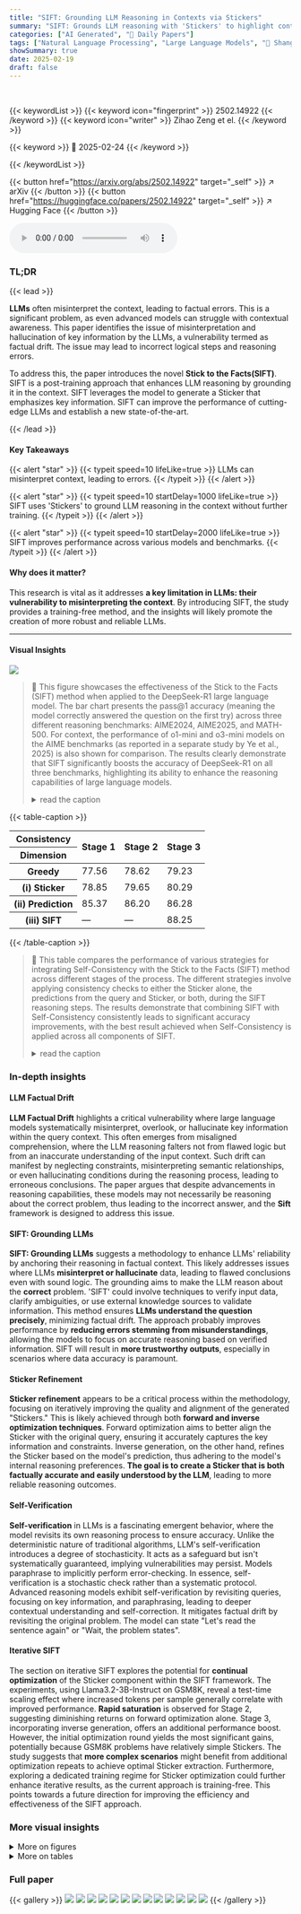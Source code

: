 ```yaml
---
title: "SIFT: Grounding LLM Reasoning in Contexts via Stickers"
summary: "SIFT: Grounds LLM reasoning with 'Stickers' to highlight context and improve accuracy without extra training."
categories: ["AI Generated", "🤗 Daily Papers"]
tags: ["Natural Language Processing", "Large Language Models", "🏢 Shanghai Jiao Tong University",]
showSummary: true
date: 2025-02-19
draft: false
---
```


<br>

{{< keywordList >}}
{{< keyword icon="fingerprint" >}} 2502.14922 {{< /keyword >}}
{{< keyword icon="writer" >}} Zihao Zeng et el. {{< /keyword >}}
 
{{< keyword >}} 🤗 2025-02-24 {{< /keyword >}}
 
{{< /keywordList >}}

{{< button href="https://arxiv.org/abs/2502.14922" target="_self" >}}
↗ arXiv
{{< /button >}}
{{< button href="https://huggingface.co/papers/2502.14922" target="_self" >}}
↗ Hugging Face
{{< /button >}}



<audio controls>
    <source src="https://ai-paper-reviewer.com/2502.14922/podcast.wav" type="audio/wav">
    Your browser does not support the audio element.
</audio>


### TL;DR


{{< lead >}}

**LLMs** often misinterpret the context, leading to factual errors. This is a significant problem, as even advanced models can struggle with contextual awareness. This paper identifies the issue of misinterpretation and hallucination of key information by the LLMs, a vulnerability termed as factual drift. The issue may lead to incorrect logical steps and reasoning errors.



To address this, the paper introduces the novel **Stick to the Facts(SIFT)**. SIFT is a post-training approach that enhances LLM reasoning by grounding it in the context. SIFT leverages the model to generate a Sticker that emphasizes key information. SIFT can improve the performance of cutting-edge LLMs and establish a new state-of-the-art. 

{{< /lead >}}


#### Key Takeaways

{{< alert "star" >}}
{{< typeit speed=10 lifeLike=true >}} LLMs can misinterpret context, leading to errors. {{< /typeit >}}
{{< /alert >}}

{{< alert "star" >}}
{{< typeit speed=10 startDelay=1000 lifeLike=true >}} SIFT uses 'Stickers' to ground LLM reasoning in the context without further training. {{< /typeit >}}
{{< /alert >}}

{{< alert "star" >}}
{{< typeit speed=10 startDelay=2000 lifeLike=true >}} SIFT improves performance across various models and benchmarks. {{< /typeit >}}
{{< /alert >}}

#### Why does it matter?
This research is vital as it addresses **a key limitation in LLMs: their vulnerability to misinterpreting the context**. By introducing SIFT, the study provides a training-free method, and the insights will likely promote the creation of more robust and reliable LLMs.

------
#### Visual Insights



![](https://arxiv.org/html/2502.14922/x1.png)

> 🔼 This figure showcases the effectiveness of the Stick to the Facts (SIFT) method when applied to the DeepSeek-R1 large language model.  The bar chart presents the pass@1 accuracy (meaning the model correctly answered the question on the first try) across three different reasoning benchmarks: AIME2024, AIME2025, and MATH-500. For context, the performance of  o1-mini and o3-mini models on the AIME benchmarks (as reported in a separate study by Ye et al., 2025) is also shown for comparison.  The results clearly demonstrate that SIFT significantly boosts the accuracy of DeepSeek-R1 on all three benchmarks, highlighting its ability to enhance the reasoning capabilities of large language models.
> <details>
> <summary>read the caption</summary>
> Figure 1: Applying SIFT to DeepSeek-R1 demonstrates highly competitive reasoning performance on AIME2024, AIME2025, and MATH-500 (pass@1 accuracy). The results for o1-mini and o3-mini on AIME are referenced from Ye et al. (2025).
> </details>





{{< table-caption >}}
<table class="ltx_tabular ltx_centering ltx_guessed_headers ltx_align_middle" id="S4.T1.1">
<thead class="ltx_thead">
<tr class="ltx_tr" id="S4.T1.1.1.1">
<th class="ltx_td ltx_align_left ltx_th ltx_th_column ltx_th_row ltx_border_tt" id="S4.T1.1.1.1.1">Consistency</th>
<th class="ltx_td ltx_align_center ltx_th ltx_th_column ltx_border_tt" id="S4.T1.1.1.1.2" rowspan="2"><span class="ltx_text" id="S4.T1.1.1.1.2.1">Stage 1</span></th>
<th class="ltx_td ltx_align_center ltx_th ltx_th_column ltx_border_tt" id="S4.T1.1.1.1.3" rowspan="2"><span class="ltx_text" id="S4.T1.1.1.1.3.1">Stage 2</span></th>
<th class="ltx_td ltx_align_center ltx_th ltx_th_column ltx_border_tt" id="S4.T1.1.1.1.4" rowspan="2"><span class="ltx_text" id="S4.T1.1.1.1.4.1">Stage 3</span></th>
</tr>
<tr class="ltx_tr" id="S4.T1.1.2.2">
<th class="ltx_td ltx_align_left ltx_th ltx_th_column ltx_th_row" id="S4.T1.1.2.2.1">Dimension</th>
</tr>
</thead>
<tbody class="ltx_tbody">
<tr class="ltx_tr" id="S4.T1.1.3.1">
<th class="ltx_td ltx_align_left ltx_th ltx_th_row ltx_border_t" id="S4.T1.1.3.1.1">Greedy</th>
<td class="ltx_td ltx_align_center ltx_border_t" id="S4.T1.1.3.1.2">77.56</td>
<td class="ltx_td ltx_align_center ltx_border_t" id="S4.T1.1.3.1.3">78.62</td>
<td class="ltx_td ltx_align_center ltx_border_t" id="S4.T1.1.3.1.4">79.23</td>
</tr>
<tr class="ltx_tr" id="S4.T1.1.4.2">
<th class="ltx_td ltx_align_left ltx_th ltx_th_row" id="S4.T1.1.4.2.1">(i) Sticker</th>
<td class="ltx_td ltx_align_center" id="S4.T1.1.4.2.2">78.85</td>
<td class="ltx_td ltx_align_center" id="S4.T1.1.4.2.3">79.65</td>
<td class="ltx_td ltx_align_center" id="S4.T1.1.4.2.4">80.29</td>
</tr>
<tr class="ltx_tr" id="S4.T1.1.5.3">
<th class="ltx_td ltx_align_left ltx_th ltx_th_row" id="S4.T1.1.5.3.1">(ii) Prediction</th>
<td class="ltx_td ltx_align_center" id="S4.T1.1.5.3.2">85.37</td>
<td class="ltx_td ltx_align_center" id="S4.T1.1.5.3.3">86.20</td>
<td class="ltx_td ltx_align_center" id="S4.T1.1.5.3.4">86.28</td>
</tr>
<tr class="ltx_tr" id="S4.T1.1.6.4">
<th class="ltx_td ltx_align_left ltx_th ltx_th_row ltx_border_bb" id="S4.T1.1.6.4.1">(iii) SIFT</th>
<td class="ltx_td ltx_align_center ltx_border_bb" id="S4.T1.1.6.4.2">—</td>
<td class="ltx_td ltx_align_center ltx_border_bb" id="S4.T1.1.6.4.3">—</td>
<td class="ltx_td ltx_align_center ltx_border_bb" id="S4.T1.1.6.4.4">88.25</td>
</tr>
</tbody>
</table>{{< /table-caption >}}

> 🔼 This table compares the performance of various strategies for integrating Self-Consistency with the Stick to the Facts (SIFT) method across different stages of the process.  The different strategies involve applying consistency checks to either the Sticker alone, the predictions from the query and Sticker, or both, during the SIFT reasoning steps.  The results demonstrate that combining SIFT with Self-Consistency consistently leads to significant accuracy improvements, with the best result achieved when Self-Consistency is applied across all components of SIFT.
> <details>
> <summary>read the caption</summary>
> Table 1: Performance comparison of different consistency integration strategies for SIFT across multiple stages. The results show that integrating SIFT with Self-Consistency Wang et al. (2023a) leads to significant performance improvements, with SIFT-Consistency achieving the highest accuracy boost.
> </details>





### In-depth insights


#### LLM Factual Drift
**LLM Factual Drift** highlights a critical vulnerability where large language models systematically misinterpret, overlook, or hallucinate key information within the query context. This often emerges from misaligned comprehension, where the LLM reasoning falters not from flawed logic but from an inaccurate understanding of the input context. Such drift can manifest by neglecting constraints, misinterpreting semantic relationships, or even hallucinating conditions during the reasoning process, leading to erroneous conclusions. The paper argues that despite advancements in reasoning capabilities, these models may not necessarily be reasoning about the correct problem, thus leading to the incorrect answer, and the **Sift** framework is designed to address this issue.

#### SIFT: Grounding LLMs
**SIFT: Grounding LLMs** suggests a methodology to enhance LLMs' reliability by anchoring their reasoning in factual context. This likely addresses issues where LLMs **misinterpret or hallucinate** data, leading to flawed conclusions even with sound logic. The grounding aims to make the LLM reason about the **correct** problem. 'SIFT' could involve techniques to verify input data, clarify ambiguities, or use external knowledge sources to validate information. This method ensures **LLMs understand the question precisely**, minimizing factual drift. The approach probably improves performance by **reducing errors stemming from misunderstandings**, allowing the models to focus on accurate reasoning based on verified information. SIFT will result in **more trustworthy outputs**, especially in scenarios where data accuracy is paramount.

#### Sticker Refinement
**Sticker refinement** appears to be a critical process within the methodology, focusing on iteratively improving the quality and alignment of the generated "Stickers." This is likely achieved through both **forward and inverse optimization techniques**. Forward optimization aims to better align the Sticker with the original query, ensuring it accurately captures the key information and constraints. Inverse generation, on the other hand, refines the Sticker based on the model's prediction, thus adhering to the model's internal reasoning preferences. **The goal is to create a Sticker that is both factually accurate and easily understood by the LLM**, leading to more reliable reasoning outcomes.

#### Self-Verification
**Self-verification** in LLMs is a fascinating emergent behavior, where the model revisits its own reasoning process to ensure accuracy. Unlike the deterministic nature of traditional algorithms, LLM's self-verification introduces a degree of stochasticity. It acts as a safeguard but isn't systematically guaranteed, implying vulnerabilities may persist. Models paraphrase to implicitly perform error-checking. In essence, self-verification is a stochastic check rather than a systematic protocol. Advanced reasoning models exhibit self-verification by revisiting queries, focusing on key information, and paraphrasing, leading to deeper contextual understanding and self-correction. It mitigates factual drift by revisiting the original problem. The model can state "Let's read the sentence again" or "Wait, the problem states".

#### Iterative SIFT
The section on iterative SIFT explores the potential for **continual optimization** of the Sticker component within the SIFT framework. The experiments, using Llama3.2-3B-Instruct on GSM8K, reveal a test-time scaling effect where increased tokens per sample generally correlate with improved performance. **Rapid saturation** is observed for Stage 2, suggesting diminishing returns on forward optimization alone. Stage 3, incorporating inverse generation, offers an additional performance boost. However, the initial optimization round yields the most significant gains, potentially because GSM8K problems have relatively simple Stickers. The study suggests that **more complex scenarios** might benefit from additional optimization repeats to achieve optimal Sticker extraction. Furthermore, exploring a dedicated training regime for Sticker optimization could further enhance iterative results, as the current approach is training-free. This points towards a future direction for improving the efficiency and effectiveness of the SIFT approach.


### More visual insights

<details>
<summary>More on figures
</summary>


![](https://arxiv.org/html/2502.14922/x2.png)

> 🔼 The figure shows an example of a query used in the SIFT model and the corresponding Sticker generated by the model. The query is a word problem: 'Josh decides to try flipping a house. He buys a house for $80,000 and then puts in $50,000 in repairs. This increased the value of the house by 150%. How much profit did he make?'  The Sticker summarizes the key information from the query into a structured format, including conditions and the question, such as: '1. Josh buys a house for $80,000. 2. He spends $50,000 on repairs. 3. The value of the house increases by 150%. Question: What is the total profit Josh made from flipping the house?'
> <details>
> <summary>read the caption</summary>
> Figure 2: An example of a query and its Sticker.
> </details>



![](https://arxiv.org/html/2502.14922/x3.png)

> 🔼 This figure illustrates two scenarios where factual drift, the misinterpretation of key information in the context, occurs during the SIFT process.  In (i), the model generates an incorrect 'Sticker' by neglecting key constraints from the query, demonstrating that factual drift can occur even during the summarization stage.  In (ii), the model correctly generates the Sticker but misinterprets its information during prediction generation, highlighting that the problem is not solely limited to the initial summarization.
> <details>
> <summary>read the caption</summary>
> Figure 3: Factual drift occurs during (i) Sticker generation and (ii) prediction generation from Sticker.
> </details>



![](https://arxiv.org/html/2502.14922/x4.png)

> 🔼 This figure shows an example of DeepSeek-R1's self-verification process during reasoning.  The model demonstrates its ability to mitigate factual drift by revisiting the original query, identifying key details, and rephrasing critical elements for a more accurate understanding before proceeding with its reasoning steps. This highlights the model's capacity for introspection and self-correction, improving the overall reliability of its reasoning process.
> <details>
> <summary>read the caption</summary>
> Figure 4: Self-verification occurs during DeepSeek-R1’s reasoning, where the model revisiting the query, focusing on key information, and paraphrasing it.
> </details>



![](https://arxiv.org/html/2502.14922/x5.png)

> 🔼 This figure illustrates the four core components of the Stick to the Facts (SIFT) framework.  It details the process of generating a 'Sticker' which summarizes key facts from the input query. This sticker is then used in a consensus prediction step to compare two predictions made by the language model: one using only the sticker and the other using both the sticker and the original query.  If discrepancies arise, the sticker is refined through forward optimization to better align with the query and through inverse generation to ensure alignment with the model's inherent reasoning. This iterative refinement aims to improve the faithfulness of the language model's reasoning by grounding it in the most important details of the problem context.
> <details>
> <summary>read the caption</summary>
> Figure 5: Four core operations in SIFT: (i) Sticker Generation (SG), (ii) Consensus Prediction (CP), (iii) Forward Optimization (FO), (iv) Inverse Generation (IG).
> </details>



![](https://arxiv.org/html/2502.14922/x6.png)

> 🔼 Figure 6 presents a comprehensive comparison of the proposed SIFT method and the traditional zero-shot Chain-of-Thought (CoT) approach across a range of LLMs and benchmark datasets.  SIFT is broken down into three stages to illustrate its iterative improvement process.  Stage 1 uses Sticker Generation (SG) and Consensus Prediction (CP).  Stages 2 and 3 refine the Sticker through forward optimization (+FO) and inverse generation (+IG), respectively.  The figure uses bidirectional arrows to visually emphasize the significant performance gains achieved by the complete SIFT method (Stage 3) over the baseline zero-shot CoT method.
> <details>
> <summary>read the caption</summary>
> Figure 6:  Comparison of SIFT and traditional Zero-shot CoT across multiple models and datasets. We divide SIFT into three stages: Stage 1 only uses SG & CP, while Stage 2 and Stage 3 optimize the Sticker through forward (+FO) and inverse (+IG) direction, respectively. The bidirectional arrows in the figure highlight the performance gap between Zero-shot CoT and the complete SIFT (i.e., Stage 3). We see that in nearly all scenarios, SIFT leads to a significant performance improvement.
> </details>



![](https://arxiv.org/html/2502.14922/x7.png)

> 🔼 Figure 7 shows the performance gains achieved by iteratively optimizing the Sticker in the SIFT framework.  The x-axis represents the average number of tokens used per sample, while the y-axis shows the accuracy.  Three stages are depicted: Stage 1 (SG & CP), Stage 2 (+FO), and Stage 3 (+IG).  As the average number of tokens increases (reflecting more iterative refinement), the accuracy consistently improves. The largest improvements in accuracy are seen in the initial iterations of Stage 2 (introducing forward optimization) and Stage 3 (adding inverse generation).  This indicates that the initial refinements of the Sticker are most impactful on the overall reasoning accuracy, with diminishing returns on subsequent iterations.
> <details>
> <summary>read the caption</summary>
> Figure 7: Iterative optimization results for SIFT. The performance improves as the number of tokens per sample increases across different stages. Significant gains are observed in the first repeats of Stage 2 and Stage 3.
> </details>



![](https://arxiv.org/html/2502.14922/x8.png)

> 🔼 Figure 8 presents Venn diagrams that visually represent the agreement between predictions made using two different approaches: one using only the generated 'Sticker,' and the other using both the 'Sticker' and the original 'Query.' The percentages shown indicate the accuracy of instances where both methods produced identical predictions.  Analyzing the diagrams reveals a substantial improvement in prediction alignment.  From Stage 1 to Stage 2 (incorporating Forward Optimization), accuracy increases by 6.14%, and from Stage 2 to Stage 3 (adding Inverse Generation), the accuracy improves another 4.85%. This demonstrates that the combination of Forward Optimization and Inverse Generation significantly enhances the consistency of predictions.
> <details>
> <summary>read the caption</summary>
> Figure 8: Venn diagrams illustrating the accuracy of predictions obtained from the “Only Sticker” and “Query & Sticker” representations at each stage. The percentages represent the accuracy where both methods correctly predict the same outcomes. From Stage 1 to Stage 2, the accuracy increases by 6.14%, and from Stage 2 to Stage 3, it increases by 4.85%. The results show the significant impact of Forward Optimization (FO) and Inverse Generation (IG) in improving prediction alignment from the two representations.
> </details>



![](https://arxiv.org/html/2502.14922/x9.png)

> 🔼 Figure 9 illustrates a comparison of SIFT and Self-Consistency (SC) methods in terms of their accuracy and efficiency.  The x-axis represents the average number of tokens per sample, while the y-axis shows the accuracy achieved. Solid lines depict the number of output tokens used by each method (blue for SC, red for SIFT), and dashed lines represent the total tokens consumed (including prompts and formatting).  Crucially, the caption highlights that SIFT's total token count fluctuates because of additional formatting requirements and example constraints in the prompts.  Despite this fluctuation, the results demonstrate that SIFT achieves comparable accuracy to SC while using considerably fewer output tokens, showcasing its superior efficiency.
> <details>
> <summary>read the caption</summary>
> Figure 9: Comparison of SIFT and standard Self-Consistency (SC) in terms of accuracy versus average tokens per sample. The solid lines represent the output tokens used by SC (blue) and SIFT (red), while the dashed lines indicate the total tokens consumed. The “*” symbol in the legend denotes that the total tokens for SIFT fluctuate due to the additional formatting and example constraints used during inference. SIFT achieves comparable accuracy to SC while using significantly fewer output tokens, demonstrating its efficiency.
> </details>



![](https://arxiv.org/html/2502.14922/x10.png)

> 🔼 This figure compares the performance of SIFT-Consistency and Self-Consistency methods on the GSM8K dataset using Llama3.2-3B-Instruct model.  The x-axis represents the number of sampled responses per query, while the y-axis shows the accuracy.  The results demonstrate that SIFT-Consistency consistently achieves higher accuracy than Self-Consistency across different sampling numbers.
> <details>
> <summary>read the caption</summary>
> Figure 10: Comparison of SIFT-Consistency and Self-Consistency across different numbers of sampled responses per query. SIFT-Consistency consistently outperforms Self-Consistency.
> </details>



![](https://arxiv.org/html/2502.14922/x11.png)

> 🔼 This figure shows how the performance of the SIFT method changes as the average number of tokens used during inference increases, specifically when applied to the DeepSeek-R1 language model.  The x-axis represents the average number of tokens, and the y-axis shows the accuracy achieved on two benchmark datasets: AIME2024 and MATH-500.  Multiple lines represent different stages of the SIFT process, revealing performance improvement as more tokens are used.
> <details>
> <summary>read the caption</summary>
> Figure 11: SIFT performance on DeepSeek-R1 with increasing average token count.
> </details>



![](https://arxiv.org/html/2502.14922/x12.png)

> 🔼 This figure shows the prompt template used in the SIFT framework for generating a sticker from a prediction. The process takes the prediction as input and reconstructs the abstract which led to that prediction. The abstract must include conditions and a question, which are then used to generate the sticker. The prompt is formatted to elicit a response that contains the essential facts and constraints of the problem, which is crucial to SIFT's ability to ground LLM reasoning in contexts and mitigate factual drift.
> <details>
> <summary>read the caption</summary>
> Figure 12: Prompt format for generating a Sticker inversely from the prediction.
> </details>



![](https://arxiv.org/html/2502.14922/x13.png)

> 🔼 This figure shows the prompt templates used in the SIFT method for generating predictions.  Three different prediction generation scenarios are presented: using only the query, only the sticker, and a combination of both the query and sticker. Each template instructs the large language model (LLM) to reason step-by-step and provide the final answer within a box.
> <details>
> <summary>read the caption</summary>
> Figure 13: Prompt format for generating predictions.
> </details>



![](https://arxiv.org/html/2502.14922/x14.png)

> 🔼 This figure shows the prompt template used in the SIFT method for generating a 'Sticker' from a given query.  The prompt instructs the language model to extract key information from the query and organize it into a structured format. This format includes a numbered list of conditions (extracted facts) and a concise statement of the question. The instructions emphasize that each condition should be atomic and indivisible, and that any part of the reasoning process should not be included.  The goal is to extract the core factual information, clearly separating it from any inferential or reasoning steps.
> <details>
> <summary>read the caption</summary>
> Figure 14: Prompt format for generating a Sticker from the query.
> </details>



![](https://arxiv.org/html/2502.14922/x15.png)

> 🔼 This figure shows the prompt template used in the forward optimization step of the SIFT algorithm.  The prompt aims to refine the 'Sticker' (a summary of key information from the query) by comparing it to the original query and correcting any inaccuracies or omissions. The goal is to ensure the Sticker accurately represents the essential facts and question before proceeding with the prediction. The prompt provides detailed instructions, including formats for presenting conditions, and sample inputs and outputs to guide the model's generation of the optimized sticker.
> <details>
> <summary>read the caption</summary>
> Figure 15: Prompt format for forward optimization of the Sticker.
> </details>



</details>




<details>
<summary>More on tables
</summary>


{{< table-caption >}}
<table class="ltx_tabular ltx_centering ltx_guessed_headers ltx_align_middle" id="S4.T2.1">
<tbody class="ltx_tbody">
<tr class="ltx_tr" id="S4.T2.1.1.1">
<th class="ltx_td ltx_align_center ltx_th ltx_th_column ltx_border_tt" id="S4.T2.1.1.1.1" rowspan="2" style="padding-left:3.0pt;padding-right:3.0pt;"><span class="ltx_text" id="S4.T2.1.1.1.1.1">Model</span></th>
<th class="ltx_td ltx_align_center ltx_th ltx_th_column ltx_border_tt" id="S4.T2.1.1.1.2" rowspan="2" style="padding-left:3.0pt;padding-right:3.0pt;"><span class="ltx_text" id="S4.T2.1.1.1.2.1">Stage 1</span></th>
<th class="ltx_td ltx_align_center ltx_th ltx_th_column ltx_border_tt" id="S4.T2.1.1.1.3" rowspan="2" style="padding-left:3.0pt;padding-right:3.0pt;"><span class="ltx_text" id="S4.T2.1.1.1.3.1">Stage 2</span></th>
<th class="ltx_td ltx_align_center ltx_th ltx_th_column ltx_border_tt" id="S4.T2.1.1.1.4" rowspan="2" style="padding-left:3.0pt;padding-right:3.0pt;"><span class="ltx_text" id="S4.T2.1.1.1.4.1">Stage 3</span></th>
<th class="ltx_td ltx_align_center ltx_th ltx_th_column ltx_border_tt" id="S4.T2.1.1.1.5" style="padding-left:3.0pt;padding-right:3.0pt;">Stage 3</th>
</tr>
<tr class="ltx_tr" id="S4.T2.1.2.2">
<td class="ltx_td ltx_align_center" id="S4.T2.1.2.2.1" style="padding-left:3.0pt;padding-right:3.0pt;">from Stage 1</td>
</tr>
<tr class="ltx_tr" id="S4.T2.1.3.3">
<th class="ltx_td ltx_align_center ltx_th ltx_th_column ltx_border_t" id="S4.T2.1.3.3.1" style="padding-left:3.0pt;padding-right:3.0pt;">Llama</th>
<th class="ltx_td ltx_align_center ltx_th ltx_th_column ltx_border_t" id="S4.T2.1.3.3.2" style="padding-left:3.0pt;padding-right:3.0pt;">77.56</th>
<th class="ltx_td ltx_align_center ltx_th ltx_th_column ltx_border_t" id="S4.T2.1.3.3.3" style="padding-left:3.0pt;padding-right:3.0pt;">78.62</th>
<th class="ltx_td ltx_align_center ltx_th ltx_th_column ltx_border_t" id="S4.T2.1.3.3.4" style="padding-left:3.0pt;padding-right:3.0pt;">79.23</th>
<th class="ltx_td ltx_align_center ltx_th ltx_th_column ltx_border_t" id="S4.T2.1.3.3.5" style="padding-left:3.0pt;padding-right:3.0pt;">74.07</th>
</tr>
<tr class="ltx_tr" id="S4.T2.1.4.4">
<td class="ltx_td ltx_align_center ltx_border_bb" id="S4.T2.1.4.4.1" style="padding-left:3.0pt;padding-right:3.0pt;">Qwen</td>
<td class="ltx_td ltx_align_center ltx_border_bb" id="S4.T2.1.4.4.2" style="padding-left:3.0pt;padding-right:3.0pt;">92.57</td>
<td class="ltx_td ltx_align_center ltx_border_bb" id="S4.T2.1.4.4.3" style="padding-left:3.0pt;padding-right:3.0pt;">92.95</td>
<td class="ltx_td ltx_align_center ltx_border_bb" id="S4.T2.1.4.4.4" style="padding-left:3.0pt;padding-right:3.0pt;">92.87</td>
<td class="ltx_td ltx_align_center ltx_border_bb" id="S4.T2.1.4.4.5" style="padding-left:3.0pt;padding-right:3.0pt;">90.90</td>
</tr>
</tbody>
</table>{{< /table-caption >}}
> 🔼 This table compares the performance of two different large language models, Llama3.2-3B-Instruct and Qwen2.5-7B-Instruct, on the GSM8K benchmark.  It shows the accuracy achieved at three different stages of the SIFT (Stick to the Facts) process: Stage 1 (only Sticker Generation and Consensus Prediction), Stage 2 (adding Forward Optimization), and Stage 3 (including Inverse Generation).  The key finding is that skipping Stage 2 and going directly from Stage 1 to Stage 3 leads to a decrease in accuracy, highlighting the importance of the intermediate optimization step in the SIFT process.
> <details>
> <summary>read the caption</summary>
> Table 2: Performance comparison of Llama3.2-3B-Instruct and Qwen2.5-7B-Instruct on GSM8K, with and without Stage 2. The results show a performance drop when skipping directly from Stage 1 to Stage 3.
> </details>

{{< table-caption >}}
<table class="ltx_tabular ltx_centering ltx_guessed_headers ltx_align_middle" id="S4.T3.3">
<thead class="ltx_thead">
<tr class="ltx_tr" id="S4.T3.3.4.1">
<th class="ltx_td ltx_align_left ltx_th ltx_th_column ltx_th_row ltx_border_tt" id="S4.T3.3.4.1.1">Strategy</th>
<th class="ltx_td ltx_align_center ltx_th ltx_th_column ltx_border_tt" id="S4.T3.3.4.1.2">Accuracy</th>
</tr>
</thead>
<tbody class="ltx_tbody">
<tr class="ltx_tr" id="S4.T3.1.1">
<th class="ltx_td ltx_align_left ltx_th ltx_th_row ltx_border_t" id="S4.T3.1.1.1"><math alttext="P_{Q,S}\verb| if |P_{Q,S}\verb|=|P_{S}\verb| else |P_{Q}" class="ltx_Math" display="inline" id="S4.T3.1.1.1.m1.4"><semantics id="S4.T3.1.1.1.m1.4a"><mrow id="S4.T3.1.1.1.m1.4.5" xref="S4.T3.1.1.1.m1.4.5.cmml"><msub id="S4.T3.1.1.1.m1.4.5.2" xref="S4.T3.1.1.1.m1.4.5.2.cmml"><mi id="S4.T3.1.1.1.m1.4.5.2.2" xref="S4.T3.1.1.1.m1.4.5.2.2.cmml">P</mi><mrow id="S4.T3.1.1.1.m1.2.2.2.4" xref="S4.T3.1.1.1.m1.2.2.2.3.cmml"><mi id="S4.T3.1.1.1.m1.1.1.1.1" xref="S4.T3.1.1.1.m1.1.1.1.1.cmml">Q</mi><mo id="S4.T3.1.1.1.m1.2.2.2.4.1" xref="S4.T3.1.1.1.m1.2.2.2.3.cmml">,</mo><mi id="S4.T3.1.1.1.m1.2.2.2.2" xref="S4.T3.1.1.1.m1.2.2.2.2.cmml">S</mi></mrow></msub><mo id="S4.T3.1.1.1.m1.4.5.1" xref="S4.T3.1.1.1.m1.4.5.1.cmml">⁢</mo><mi class="ltx_mathvariant_monospace" id="S4.T3.1.1.1.m1.4.5.3" mathvariant="monospace" xref="S4.T3.1.1.1.m1.4.5.3.cmml"> if </mi><mo id="S4.T3.1.1.1.m1.4.5.1a" xref="S4.T3.1.1.1.m1.4.5.1.cmml">⁢</mo><msub id="S4.T3.1.1.1.m1.4.5.4" xref="S4.T3.1.1.1.m1.4.5.4.cmml"><mi id="S4.T3.1.1.1.m1.4.5.4.2" xref="S4.T3.1.1.1.m1.4.5.4.2.cmml">P</mi><mrow id="S4.T3.1.1.1.m1.4.4.2.4" xref="S4.T3.1.1.1.m1.4.4.2.3.cmml"><mi id="S4.T3.1.1.1.m1.3.3.1.1" xref="S4.T3.1.1.1.m1.3.3.1.1.cmml">Q</mi><mo id="S4.T3.1.1.1.m1.4.4.2.4.1" xref="S4.T3.1.1.1.m1.4.4.2.3.cmml">,</mo><mi id="S4.T3.1.1.1.m1.4.4.2.2" xref="S4.T3.1.1.1.m1.4.4.2.2.cmml">S</mi></mrow></msub><mo id="S4.T3.1.1.1.m1.4.5.1b" xref="S4.T3.1.1.1.m1.4.5.1.cmml">⁢</mo><mi class="ltx_mathvariant_monospace" id="S4.T3.1.1.1.m1.4.5.5" mathvariant="monospace" xref="S4.T3.1.1.1.m1.4.5.5.cmml">=</mi><mo id="S4.T3.1.1.1.m1.4.5.1c" xref="S4.T3.1.1.1.m1.4.5.1.cmml">⁢</mo><msub id="S4.T3.1.1.1.m1.4.5.6" xref="S4.T3.1.1.1.m1.4.5.6.cmml"><mi id="S4.T3.1.1.1.m1.4.5.6.2" xref="S4.T3.1.1.1.m1.4.5.6.2.cmml">P</mi><mi id="S4.T3.1.1.1.m1.4.5.6.3" xref="S4.T3.1.1.1.m1.4.5.6.3.cmml">S</mi></msub><mo id="S4.T3.1.1.1.m1.4.5.1d" xref="S4.T3.1.1.1.m1.4.5.1.cmml">⁢</mo><mi class="ltx_mathvariant_monospace" id="S4.T3.1.1.1.m1.4.5.7" mathvariant="monospace" xref="S4.T3.1.1.1.m1.4.5.7.cmml"> else </mi><mo id="S4.T3.1.1.1.m1.4.5.1e" xref="S4.T3.1.1.1.m1.4.5.1.cmml">⁢</mo><msub id="S4.T3.1.1.1.m1.4.5.8" xref="S4.T3.1.1.1.m1.4.5.8.cmml"><mi id="S4.T3.1.1.1.m1.4.5.8.2" xref="S4.T3.1.1.1.m1.4.5.8.2.cmml">P</mi><mi id="S4.T3.1.1.1.m1.4.5.8.3" xref="S4.T3.1.1.1.m1.4.5.8.3.cmml">Q</mi></msub></mrow><annotation-xml encoding="MathML-Content" id="S4.T3.1.1.1.m1.4b"><apply id="S4.T3.1.1.1.m1.4.5.cmml" xref="S4.T3.1.1.1.m1.4.5"><times id="S4.T3.1.1.1.m1.4.5.1.cmml" xref="S4.T3.1.1.1.m1.4.5.1"></times><apply id="S4.T3.1.1.1.m1.4.5.2.cmml" xref="S4.T3.1.1.1.m1.4.5.2"><csymbol cd="ambiguous" id="S4.T3.1.1.1.m1.4.5.2.1.cmml" xref="S4.T3.1.1.1.m1.4.5.2">subscript</csymbol><ci id="S4.T3.1.1.1.m1.4.5.2.2.cmml" xref="S4.T3.1.1.1.m1.4.5.2.2">𝑃</ci><list id="S4.T3.1.1.1.m1.2.2.2.3.cmml" xref="S4.T3.1.1.1.m1.2.2.2.4"><ci id="S4.T3.1.1.1.m1.1.1.1.1.cmml" xref="S4.T3.1.1.1.m1.1.1.1.1">𝑄</ci><ci id="S4.T3.1.1.1.m1.2.2.2.2.cmml" xref="S4.T3.1.1.1.m1.2.2.2.2">𝑆</ci></list></apply><ci id="S4.T3.1.1.1.m1.4.5.3.cmml" xref="S4.T3.1.1.1.m1.4.5.3">monospace- if </ci><apply id="S4.T3.1.1.1.m1.4.5.4.cmml" xref="S4.T3.1.1.1.m1.4.5.4"><csymbol cd="ambiguous" id="S4.T3.1.1.1.m1.4.5.4.1.cmml" xref="S4.T3.1.1.1.m1.4.5.4">subscript</csymbol><ci id="S4.T3.1.1.1.m1.4.5.4.2.cmml" xref="S4.T3.1.1.1.m1.4.5.4.2">𝑃</ci><list id="S4.T3.1.1.1.m1.4.4.2.3.cmml" xref="S4.T3.1.1.1.m1.4.4.2.4"><ci id="S4.T3.1.1.1.m1.3.3.1.1.cmml" xref="S4.T3.1.1.1.m1.3.3.1.1">𝑄</ci><ci id="S4.T3.1.1.1.m1.4.4.2.2.cmml" xref="S4.T3.1.1.1.m1.4.4.2.2">𝑆</ci></list></apply><ci id="S4.T3.1.1.1.m1.4.5.5.cmml" xref="S4.T3.1.1.1.m1.4.5.5">monospace-=</ci><apply id="S4.T3.1.1.1.m1.4.5.6.cmml" xref="S4.T3.1.1.1.m1.4.5.6"><csymbol cd="ambiguous" id="S4.T3.1.1.1.m1.4.5.6.1.cmml" xref="S4.T3.1.1.1.m1.4.5.6">subscript</csymbol><ci id="S4.T3.1.1.1.m1.4.5.6.2.cmml" xref="S4.T3.1.1.1.m1.4.5.6.2">𝑃</ci><ci id="S4.T3.1.1.1.m1.4.5.6.3.cmml" xref="S4.T3.1.1.1.m1.4.5.6.3">𝑆</ci></apply><ci id="S4.T3.1.1.1.m1.4.5.7.cmml" xref="S4.T3.1.1.1.m1.4.5.7">monospace- else </ci><apply id="S4.T3.1.1.1.m1.4.5.8.cmml" xref="S4.T3.1.1.1.m1.4.5.8"><csymbol cd="ambiguous" id="S4.T3.1.1.1.m1.4.5.8.1.cmml" xref="S4.T3.1.1.1.m1.4.5.8">subscript</csymbol><ci id="S4.T3.1.1.1.m1.4.5.8.2.cmml" xref="S4.T3.1.1.1.m1.4.5.8.2">𝑃</ci><ci id="S4.T3.1.1.1.m1.4.5.8.3.cmml" xref="S4.T3.1.1.1.m1.4.5.8.3">𝑄</ci></apply></apply></annotation-xml><annotation encoding="application/x-tex" id="S4.T3.1.1.1.m1.4c">P_{Q,S}\verb| if |P_{Q,S}\verb|=|P_{S}\verb| else |P_{Q}</annotation><annotation encoding="application/x-llamapun" id="S4.T3.1.1.1.m1.4d">italic_P start_POSTSUBSCRIPT italic_Q , italic_S end_POSTSUBSCRIPT typewriter_if italic_P start_POSTSUBSCRIPT italic_Q , italic_S end_POSTSUBSCRIPT typewriter_= italic_P start_POSTSUBSCRIPT italic_S end_POSTSUBSCRIPT typewriter_else italic_P start_POSTSUBSCRIPT italic_Q end_POSTSUBSCRIPT</annotation></semantics></math></th>
<td class="ltx_td ltx_align_center ltx_border_t" id="S4.T3.1.1.2">77.56</td>
</tr>
<tr class="ltx_tr" id="S4.T3.2.2">
<th class="ltx_td ltx_align_left ltx_th ltx_th_row" id="S4.T3.2.2.1"><math alttext="P_{S}\verb| if |P_{S}\verb|=|P_{Q}\verb| else |P_{Q,S}" class="ltx_Math" display="inline" id="S4.T3.2.2.1.m1.2"><semantics id="S4.T3.2.2.1.m1.2a"><mrow id="S4.T3.2.2.1.m1.2.3" xref="S4.T3.2.2.1.m1.2.3.cmml"><msub id="S4.T3.2.2.1.m1.2.3.2" xref="S4.T3.2.2.1.m1.2.3.2.cmml"><mi id="S4.T3.2.2.1.m1.2.3.2.2" xref="S4.T3.2.2.1.m1.2.3.2.2.cmml">P</mi><mi id="S4.T3.2.2.1.m1.2.3.2.3" xref="S4.T3.2.2.1.m1.2.3.2.3.cmml">S</mi></msub><mo id="S4.T3.2.2.1.m1.2.3.1" xref="S4.T3.2.2.1.m1.2.3.1.cmml">⁢</mo><mi class="ltx_mathvariant_monospace" id="S4.T3.2.2.1.m1.2.3.3" mathvariant="monospace" xref="S4.T3.2.2.1.m1.2.3.3.cmml"> if </mi><mo id="S4.T3.2.2.1.m1.2.3.1a" xref="S4.T3.2.2.1.m1.2.3.1.cmml">⁢</mo><msub id="S4.T3.2.2.1.m1.2.3.4" xref="S4.T3.2.2.1.m1.2.3.4.cmml"><mi id="S4.T3.2.2.1.m1.2.3.4.2" xref="S4.T3.2.2.1.m1.2.3.4.2.cmml">P</mi><mi id="S4.T3.2.2.1.m1.2.3.4.3" xref="S4.T3.2.2.1.m1.2.3.4.3.cmml">S</mi></msub><mo id="S4.T3.2.2.1.m1.2.3.1b" xref="S4.T3.2.2.1.m1.2.3.1.cmml">⁢</mo><mi class="ltx_mathvariant_monospace" id="S4.T3.2.2.1.m1.2.3.5" mathvariant="monospace" xref="S4.T3.2.2.1.m1.2.3.5.cmml">=</mi><mo id="S4.T3.2.2.1.m1.2.3.1c" xref="S4.T3.2.2.1.m1.2.3.1.cmml">⁢</mo><msub id="S4.T3.2.2.1.m1.2.3.6" xref="S4.T3.2.2.1.m1.2.3.6.cmml"><mi id="S4.T3.2.2.1.m1.2.3.6.2" xref="S4.T3.2.2.1.m1.2.3.6.2.cmml">P</mi><mi id="S4.T3.2.2.1.m1.2.3.6.3" xref="S4.T3.2.2.1.m1.2.3.6.3.cmml">Q</mi></msub><mo id="S4.T3.2.2.1.m1.2.3.1d" xref="S4.T3.2.2.1.m1.2.3.1.cmml">⁢</mo><mi class="ltx_mathvariant_monospace" id="S4.T3.2.2.1.m1.2.3.7" mathvariant="monospace" xref="S4.T3.2.2.1.m1.2.3.7.cmml"> else </mi><mo id="S4.T3.2.2.1.m1.2.3.1e" xref="S4.T3.2.2.1.m1.2.3.1.cmml">⁢</mo><msub id="S4.T3.2.2.1.m1.2.3.8" xref="S4.T3.2.2.1.m1.2.3.8.cmml"><mi id="S4.T3.2.2.1.m1.2.3.8.2" xref="S4.T3.2.2.1.m1.2.3.8.2.cmml">P</mi><mrow id="S4.T3.2.2.1.m1.2.2.2.4" xref="S4.T3.2.2.1.m1.2.2.2.3.cmml"><mi id="S4.T3.2.2.1.m1.1.1.1.1" xref="S4.T3.2.2.1.m1.1.1.1.1.cmml">Q</mi><mo id="S4.T3.2.2.1.m1.2.2.2.4.1" xref="S4.T3.2.2.1.m1.2.2.2.3.cmml">,</mo><mi id="S4.T3.2.2.1.m1.2.2.2.2" xref="S4.T3.2.2.1.m1.2.2.2.2.cmml">S</mi></mrow></msub></mrow><annotation-xml encoding="MathML-Content" id="S4.T3.2.2.1.m1.2b"><apply id="S4.T3.2.2.1.m1.2.3.cmml" xref="S4.T3.2.2.1.m1.2.3"><times id="S4.T3.2.2.1.m1.2.3.1.cmml" xref="S4.T3.2.2.1.m1.2.3.1"></times><apply id="S4.T3.2.2.1.m1.2.3.2.cmml" xref="S4.T3.2.2.1.m1.2.3.2"><csymbol cd="ambiguous" id="S4.T3.2.2.1.m1.2.3.2.1.cmml" xref="S4.T3.2.2.1.m1.2.3.2">subscript</csymbol><ci id="S4.T3.2.2.1.m1.2.3.2.2.cmml" xref="S4.T3.2.2.1.m1.2.3.2.2">𝑃</ci><ci id="S4.T3.2.2.1.m1.2.3.2.3.cmml" xref="S4.T3.2.2.1.m1.2.3.2.3">𝑆</ci></apply><ci id="S4.T3.2.2.1.m1.2.3.3.cmml" xref="S4.T3.2.2.1.m1.2.3.3">monospace- if </ci><apply id="S4.T3.2.2.1.m1.2.3.4.cmml" xref="S4.T3.2.2.1.m1.2.3.4"><csymbol cd="ambiguous" id="S4.T3.2.2.1.m1.2.3.4.1.cmml" xref="S4.T3.2.2.1.m1.2.3.4">subscript</csymbol><ci id="S4.T3.2.2.1.m1.2.3.4.2.cmml" xref="S4.T3.2.2.1.m1.2.3.4.2">𝑃</ci><ci id="S4.T3.2.2.1.m1.2.3.4.3.cmml" xref="S4.T3.2.2.1.m1.2.3.4.3">𝑆</ci></apply><ci id="S4.T3.2.2.1.m1.2.3.5.cmml" xref="S4.T3.2.2.1.m1.2.3.5">monospace-=</ci><apply id="S4.T3.2.2.1.m1.2.3.6.cmml" xref="S4.T3.2.2.1.m1.2.3.6"><csymbol cd="ambiguous" id="S4.T3.2.2.1.m1.2.3.6.1.cmml" xref="S4.T3.2.2.1.m1.2.3.6">subscript</csymbol><ci id="S4.T3.2.2.1.m1.2.3.6.2.cmml" xref="S4.T3.2.2.1.m1.2.3.6.2">𝑃</ci><ci id="S4.T3.2.2.1.m1.2.3.6.3.cmml" xref="S4.T3.2.2.1.m1.2.3.6.3">𝑄</ci></apply><ci id="S4.T3.2.2.1.m1.2.3.7.cmml" xref="S4.T3.2.2.1.m1.2.3.7">monospace- else </ci><apply id="S4.T3.2.2.1.m1.2.3.8.cmml" xref="S4.T3.2.2.1.m1.2.3.8"><csymbol cd="ambiguous" id="S4.T3.2.2.1.m1.2.3.8.1.cmml" xref="S4.T3.2.2.1.m1.2.3.8">subscript</csymbol><ci id="S4.T3.2.2.1.m1.2.3.8.2.cmml" xref="S4.T3.2.2.1.m1.2.3.8.2">𝑃</ci><list id="S4.T3.2.2.1.m1.2.2.2.3.cmml" xref="S4.T3.2.2.1.m1.2.2.2.4"><ci id="S4.T3.2.2.1.m1.1.1.1.1.cmml" xref="S4.T3.2.2.1.m1.1.1.1.1">𝑄</ci><ci id="S4.T3.2.2.1.m1.2.2.2.2.cmml" xref="S4.T3.2.2.1.m1.2.2.2.2">𝑆</ci></list></apply></apply></annotation-xml><annotation encoding="application/x-tex" id="S4.T3.2.2.1.m1.2c">P_{S}\verb| if |P_{S}\verb|=|P_{Q}\verb| else |P_{Q,S}</annotation><annotation encoding="application/x-llamapun" id="S4.T3.2.2.1.m1.2d">italic_P start_POSTSUBSCRIPT italic_S end_POSTSUBSCRIPT typewriter_if italic_P start_POSTSUBSCRIPT italic_S end_POSTSUBSCRIPT typewriter_= italic_P start_POSTSUBSCRIPT italic_Q end_POSTSUBSCRIPT typewriter_else italic_P start_POSTSUBSCRIPT italic_Q , italic_S end_POSTSUBSCRIPT</annotation></semantics></math></th>
<td class="ltx_td ltx_align_center" id="S4.T3.2.2.2">77.02</td>
</tr>
<tr class="ltx_tr" id="S4.T3.3.3">
<th class="ltx_td ltx_align_left ltx_th ltx_th_row ltx_border_bb" id="S4.T3.3.3.1"><math alttext="P_{Q}\verb| if |P_{Q}\verb|=|P_{Q,S}\verb| else |P_{S}" class="ltx_Math" display="inline" id="S4.T3.3.3.1.m1.2"><semantics id="S4.T3.3.3.1.m1.2a"><mrow id="S4.T3.3.3.1.m1.2.3" xref="S4.T3.3.3.1.m1.2.3.cmml"><msub id="S4.T3.3.3.1.m1.2.3.2" xref="S4.T3.3.3.1.m1.2.3.2.cmml"><mi id="S4.T3.3.3.1.m1.2.3.2.2" xref="S4.T3.3.3.1.m1.2.3.2.2.cmml">P</mi><mi id="S4.T3.3.3.1.m1.2.3.2.3" xref="S4.T3.3.3.1.m1.2.3.2.3.cmml">Q</mi></msub><mo id="S4.T3.3.3.1.m1.2.3.1" xref="S4.T3.3.3.1.m1.2.3.1.cmml">⁢</mo><mi class="ltx_mathvariant_monospace" id="S4.T3.3.3.1.m1.2.3.3" mathvariant="monospace" xref="S4.T3.3.3.1.m1.2.3.3.cmml"> if </mi><mo id="S4.T3.3.3.1.m1.2.3.1a" xref="S4.T3.3.3.1.m1.2.3.1.cmml">⁢</mo><msub id="S4.T3.3.3.1.m1.2.3.4" xref="S4.T3.3.3.1.m1.2.3.4.cmml"><mi id="S4.T3.3.3.1.m1.2.3.4.2" xref="S4.T3.3.3.1.m1.2.3.4.2.cmml">P</mi><mi id="S4.T3.3.3.1.m1.2.3.4.3" xref="S4.T3.3.3.1.m1.2.3.4.3.cmml">Q</mi></msub><mo id="S4.T3.3.3.1.m1.2.3.1b" xref="S4.T3.3.3.1.m1.2.3.1.cmml">⁢</mo><mi class="ltx_mathvariant_monospace" id="S4.T3.3.3.1.m1.2.3.5" mathvariant="monospace" xref="S4.T3.3.3.1.m1.2.3.5.cmml">=</mi><mo id="S4.T3.3.3.1.m1.2.3.1c" xref="S4.T3.3.3.1.m1.2.3.1.cmml">⁢</mo><msub id="S4.T3.3.3.1.m1.2.3.6" xref="S4.T3.3.3.1.m1.2.3.6.cmml"><mi id="S4.T3.3.3.1.m1.2.3.6.2" xref="S4.T3.3.3.1.m1.2.3.6.2.cmml">P</mi><mrow id="S4.T3.3.3.1.m1.2.2.2.4" xref="S4.T3.3.3.1.m1.2.2.2.3.cmml"><mi id="S4.T3.3.3.1.m1.1.1.1.1" xref="S4.T3.3.3.1.m1.1.1.1.1.cmml">Q</mi><mo id="S4.T3.3.3.1.m1.2.2.2.4.1" xref="S4.T3.3.3.1.m1.2.2.2.3.cmml">,</mo><mi id="S4.T3.3.3.1.m1.2.2.2.2" xref="S4.T3.3.3.1.m1.2.2.2.2.cmml">S</mi></mrow></msub><mo id="S4.T3.3.3.1.m1.2.3.1d" xref="S4.T3.3.3.1.m1.2.3.1.cmml">⁢</mo><mi class="ltx_mathvariant_monospace" id="S4.T3.3.3.1.m1.2.3.7" mathvariant="monospace" xref="S4.T3.3.3.1.m1.2.3.7.cmml"> else </mi><mo id="S4.T3.3.3.1.m1.2.3.1e" xref="S4.T3.3.3.1.m1.2.3.1.cmml">⁢</mo><msub id="S4.T3.3.3.1.m1.2.3.8" xref="S4.T3.3.3.1.m1.2.3.8.cmml"><mi id="S4.T3.3.3.1.m1.2.3.8.2" xref="S4.T3.3.3.1.m1.2.3.8.2.cmml">P</mi><mi id="S4.T3.3.3.1.m1.2.3.8.3" xref="S4.T3.3.3.1.m1.2.3.8.3.cmml">S</mi></msub></mrow><annotation-xml encoding="MathML-Content" id="S4.T3.3.3.1.m1.2b"><apply id="S4.T3.3.3.1.m1.2.3.cmml" xref="S4.T3.3.3.1.m1.2.3"><times id="S4.T3.3.3.1.m1.2.3.1.cmml" xref="S4.T3.3.3.1.m1.2.3.1"></times><apply id="S4.T3.3.3.1.m1.2.3.2.cmml" xref="S4.T3.3.3.1.m1.2.3.2"><csymbol cd="ambiguous" id="S4.T3.3.3.1.m1.2.3.2.1.cmml" xref="S4.T3.3.3.1.m1.2.3.2">subscript</csymbol><ci id="S4.T3.3.3.1.m1.2.3.2.2.cmml" xref="S4.T3.3.3.1.m1.2.3.2.2">𝑃</ci><ci id="S4.T3.3.3.1.m1.2.3.2.3.cmml" xref="S4.T3.3.3.1.m1.2.3.2.3">𝑄</ci></apply><ci id="S4.T3.3.3.1.m1.2.3.3.cmml" xref="S4.T3.3.3.1.m1.2.3.3">monospace- if </ci><apply id="S4.T3.3.3.1.m1.2.3.4.cmml" xref="S4.T3.3.3.1.m1.2.3.4"><csymbol cd="ambiguous" id="S4.T3.3.3.1.m1.2.3.4.1.cmml" xref="S4.T3.3.3.1.m1.2.3.4">subscript</csymbol><ci id="S4.T3.3.3.1.m1.2.3.4.2.cmml" xref="S4.T3.3.3.1.m1.2.3.4.2">𝑃</ci><ci id="S4.T3.3.3.1.m1.2.3.4.3.cmml" xref="S4.T3.3.3.1.m1.2.3.4.3">𝑄</ci></apply><ci id="S4.T3.3.3.1.m1.2.3.5.cmml" xref="S4.T3.3.3.1.m1.2.3.5">monospace-=</ci><apply id="S4.T3.3.3.1.m1.2.3.6.cmml" xref="S4.T3.3.3.1.m1.2.3.6"><csymbol cd="ambiguous" id="S4.T3.3.3.1.m1.2.3.6.1.cmml" xref="S4.T3.3.3.1.m1.2.3.6">subscript</csymbol><ci id="S4.T3.3.3.1.m1.2.3.6.2.cmml" xref="S4.T3.3.3.1.m1.2.3.6.2">𝑃</ci><list id="S4.T3.3.3.1.m1.2.2.2.3.cmml" xref="S4.T3.3.3.1.m1.2.2.2.4"><ci id="S4.T3.3.3.1.m1.1.1.1.1.cmml" xref="S4.T3.3.3.1.m1.1.1.1.1">𝑄</ci><ci id="S4.T3.3.3.1.m1.2.2.2.2.cmml" xref="S4.T3.3.3.1.m1.2.2.2.2">𝑆</ci></list></apply><ci id="S4.T3.3.3.1.m1.2.3.7.cmml" xref="S4.T3.3.3.1.m1.2.3.7">monospace- else </ci><apply id="S4.T3.3.3.1.m1.2.3.8.cmml" xref="S4.T3.3.3.1.m1.2.3.8"><csymbol cd="ambiguous" id="S4.T3.3.3.1.m1.2.3.8.1.cmml" xref="S4.T3.3.3.1.m1.2.3.8">subscript</csymbol><ci id="S4.T3.3.3.1.m1.2.3.8.2.cmml" xref="S4.T3.3.3.1.m1.2.3.8.2">𝑃</ci><ci id="S4.T3.3.3.1.m1.2.3.8.3.cmml" xref="S4.T3.3.3.1.m1.2.3.8.3">𝑆</ci></apply></apply></annotation-xml><annotation encoding="application/x-tex" id="S4.T3.3.3.1.m1.2c">P_{Q}\verb| if |P_{Q}\verb|=|P_{Q,S}\verb| else |P_{S}</annotation><annotation encoding="application/x-llamapun" id="S4.T3.3.3.1.m1.2d">italic_P start_POSTSUBSCRIPT italic_Q end_POSTSUBSCRIPT typewriter_if italic_P start_POSTSUBSCRIPT italic_Q end_POSTSUBSCRIPT typewriter_= italic_P start_POSTSUBSCRIPT italic_Q , italic_S end_POSTSUBSCRIPT typewriter_else italic_P start_POSTSUBSCRIPT italic_S end_POSTSUBSCRIPT</annotation></semantics></math></th>
<td class="ltx_td ltx_align_center ltx_border_bb" id="S4.T3.3.3.2">76.04</td>
</tr>
</tbody>
</table>{{< /table-caption >}}
> 🔼 Table 3 compares different strategies for making predictions in the Consensus Prediction (CP) step of the SIFT algorithm.  It shows the accuracy achieved when using predictions from the query alone (PQ), the Sticker alone (PS), and the query combined with the Sticker (PQ,S). The table highlights that the prediction strategy used in SIFT (first row) provides the highest accuracy, demonstrating its superiority.
> <details>
> <summary>read the caption</summary>
> Table 3: Performance comparison of various CP strategies. Here, PQsubscript𝑃𝑄P_{Q}italic_P start_POSTSUBSCRIPT italic_Q end_POSTSUBSCRIPT, PSsubscript𝑃𝑆P_{S}italic_P start_POSTSUBSCRIPT italic_S end_POSTSUBSCRIPT, and PQ,Ssubscript𝑃𝑄𝑆P_{Q,S}italic_P start_POSTSUBSCRIPT italic_Q , italic_S end_POSTSUBSCRIPT represent the predictions generated from query, Sticker, and query augmented with Sticker, respectively. The first row of the table represents the strategy used in SIFT, which is shown to be the optimal approach.
> </details>

</details>




### Full paper

{{< gallery >}}
<img src="https://ai-paper-reviewer.com/2502.14922/1.png" class="grid-w50 md:grid-w33 xl:grid-w25" />
<img src="https://ai-paper-reviewer.com/2502.14922/2.png" class="grid-w50 md:grid-w33 xl:grid-w25" />
<img src="https://ai-paper-reviewer.com/2502.14922/3.png" class="grid-w50 md:grid-w33 xl:grid-w25" />
<img src="https://ai-paper-reviewer.com/2502.14922/4.png" class="grid-w50 md:grid-w33 xl:grid-w25" />
<img src="https://ai-paper-reviewer.com/2502.14922/5.png" class="grid-w50 md:grid-w33 xl:grid-w25" />
<img src="https://ai-paper-reviewer.com/2502.14922/6.png" class="grid-w50 md:grid-w33 xl:grid-w25" />
<img src="https://ai-paper-reviewer.com/2502.14922/7.png" class="grid-w50 md:grid-w33 xl:grid-w25" />
<img src="https://ai-paper-reviewer.com/2502.14922/8.png" class="grid-w50 md:grid-w33 xl:grid-w25" />
<img src="https://ai-paper-reviewer.com/2502.14922/9.png" class="grid-w50 md:grid-w33 xl:grid-w25" />
<img src="https://ai-paper-reviewer.com/2502.14922/10.png" class="grid-w50 md:grid-w33 xl:grid-w25" />
<img src="https://ai-paper-reviewer.com/2502.14922/11.png" class="grid-w50 md:grid-w33 xl:grid-w25" />
<img src="https://ai-paper-reviewer.com/2502.14922/12.png" class="grid-w50 md:grid-w33 xl:grid-w25" />
<img src="https://ai-paper-reviewer.com/2502.14922/13.png" class="grid-w50 md:grid-w33 xl:grid-w25" />
{{< /gallery >}}